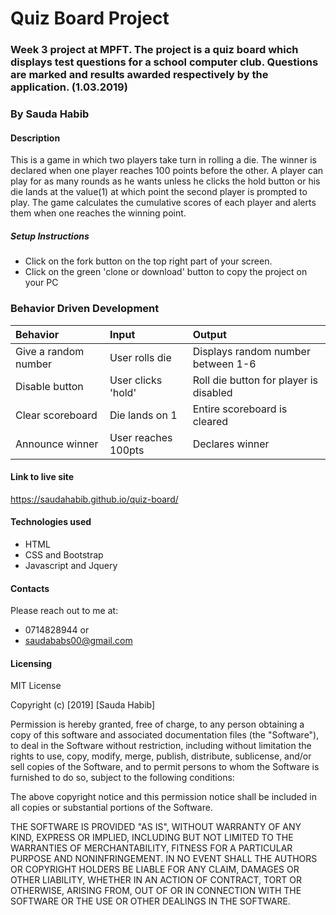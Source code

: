 # Quiz Board Project
### Week 3 project at MPFT. The project is a quiz board which displays test questions for a school computer club. Questions are marked and results awarded respectively by the application. (1.03.2019)
### By Sauda Habib
#### Description
This is a game in which two players take turn in rolling a die. The winner is declared when one player reaches 100 points before the other. A player can play for as many rounds as he wants unless he clicks the hold button or his die lands at the value(1) at which point the second player is prompted to play. The game calculates the cumulative scores of each player and alerts them when one reaches the winning point.

##### Setup Instructions
* Click on the fork button on the top right part of your screen.
* Click on the green 'clone or download' button to copy the project on your PC

### Behavior Driven Development
| Behavior     | Input     | Output|
| :------------- | :------------- |:-----------  |
| Give a random number     |  User rolls die      | Displays random number between 1-6 |
| Disable button| User clicks 'hold'| Roll die button for player is disabled|
| Clear scoreboard| Die lands on 1| Entire scoreboard is cleared|
| Announce winner| User reaches 100pts| Declares winner|
#### Link to live site
https://saudahabib.github.io/quiz-board/

#### Technologies used
* HTML
* CSS and Bootstrap
* Javascript and Jquery
#### Contacts
Please reach out to me at:
* 0714828944 or
* saudababs00@gmail.com
#### Licensing
MIT License

Copyright (c) [2019] [Sauda Habib]

Permission is hereby granted, free of charge, to any person obtaining a copy
of this software and associated documentation files (the "Software"), to deal
in the Software without restriction, including without limitation the rights
to use, copy, modify, merge, publish, distribute, sublicense, and/or sell
copies of the Software, and to permit persons to whom the Software is
furnished to do so, subject to the following conditions:

The above copyright notice and this permission notice shall be included in all
copies or substantial portions of the Software.

THE SOFTWARE IS PROVIDED "AS IS", WITHOUT WARRANTY OF ANY KIND, EXPRESS OR
IMPLIED, INCLUDING BUT NOT LIMITED TO THE WARRANTIES OF MERCHANTABILITY,
FITNESS FOR A PARTICULAR PURPOSE AND NONINFRINGEMENT. IN NO EVENT SHALL THE
AUTHORS OR COPYRIGHT HOLDERS BE LIABLE FOR ANY CLAIM, DAMAGES OR OTHER
LIABILITY, WHETHER IN AN ACTION OF CONTRACT, TORT OR OTHERWISE, ARISING FROM,
OUT OF OR IN CONNECTION WITH THE SOFTWARE OR THE USE OR OTHER DEALINGS IN THE
SOFTWARE.
